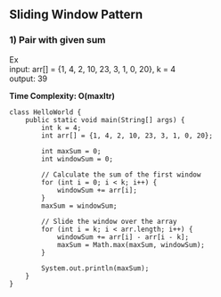 
## Sliding Window Pattern

### 1) Pair with given sum<br>
Ex<br>
input: arr[] = {1, 4, 2, 10, 23, 3, 1, 0, 20}, k = 4<br>
output: 39<br>

 <b>Time Complexity: O(maxItr)</b>

```
class HelloWorld {
    public static void main(String[] args) {
        int k = 4;
        int arr[] = {1, 4, 2, 10, 23, 3, 1, 0, 20};
        
        int maxSum = 0;
        int windowSum = 0;
        
        // Calculate the sum of the first window
        for (int i = 0; i < k; i++) {
            windowSum += arr[i];
        }
        maxSum = windowSum;
        
        // Slide the window over the array
        for (int i = k; i < arr.length; i++) {
            windowSum += arr[i] - arr[i - k];
            maxSum = Math.max(maxSum, windowSum);
        }
        
        System.out.println(maxSum);
    }
}
```
